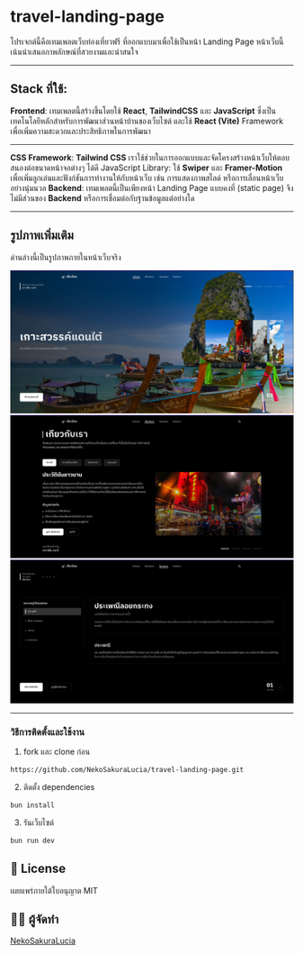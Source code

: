 # travel-landing-page

โปรเจกต์นี้คือเทมเพลตเว็บท่องเที่ยวฟรี ที่ออกแบบมาเพื่อใช้เป็นหน้า Landing Page หน้าเว็บนี้เน้นนำเสนอภาพลักษณ์ที่สวยงามและน่าสนใจ

---

## **Stack** ที่ใช้:

**Frontend**: เทมเพลตนี้สร้างขึ้นโดยใช้ **React**, **TailwindCSS** และ **JavaScript** ซึ่งเป็นเทคโนโลยีหลักสำหรับการพัฒนาส่วนหน้าบ้านของเว็บไซต์ และใช้ **React (Vite)** Framework เพื่อเพิ่มความสะดวกและประสิทธิภาพในการพัฒนา

---

**CSS Framework**: **Tailwind CSS** เราใช้ช่วยในการออกแบบและจัดโครงสร้างหน้าเว็บให้ตอบสนองต่อขนาดหน้าจอต่างๆ ได้ดี
JavaScript Library: ใช้ **Swiper** และ **Framer-Motion** เพื่อเพิ่มลูกเล่นและฟังก์ชันการทำงานให้กับหน้าเว็บ เช่น การแสดงภาพสไลด์ หรือการเลื่อนหน้าเว็บอย่างนุ่มนวล
**Backend**: เทมเพลตนี้เป็นเพียงหน้า Landing Page แบบคงที่ (static page) จึงไม่มีส่วนของ **Backend** หรือการเชื่อมต่อกับฐานข้อมูลแต่อย่างใด

---

## รูปภาพเพิ่มเติม

ด่านล่างนี้เป็นรูปภาพภายในหน้าเว็บจริง

<div>
    <img src="/travel-page/public/pictures/Screenshot from 2025-05-06 11-11-35.png" />
    <img src="/travel-page/public/pictures/Screenshot from 2025-05-06 11-11-41.png" />
    <img src="/travel-page/public/pictures/Screenshot from 2025-05-06 11-11-48.png" />
</div>

---

### วิธีการติดตั้งและใช้งาน

1. fork และ clone ก่อน

```bash
https://github.com/NekoSakuraLucia/travel-landing-page.git
```

2. ติดตั้ง dependencies

```bash
bun install
```

3. รันเว็บไซต์

```bash
bun run dev
```

## 📜 License

เผยแพร่ภายใต้ใบอนุญาต MIT

## 👨‍💻 ผู้จัดทำ

[NekoSakuraLucia](https://github.com/NekoSakuraLucia)
